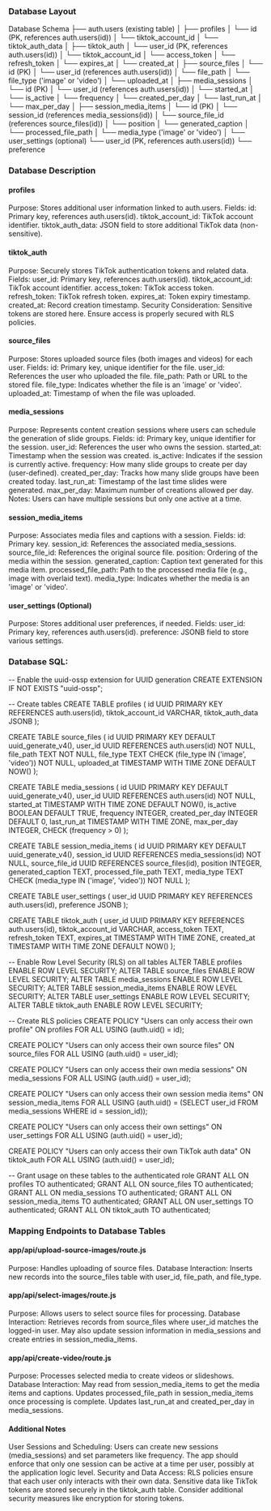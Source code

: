 ### Database Layout

Database Schema
├── auth.users (existing table)
│
├── profiles
│   └── id (PK, references auth.users(id))
│   └── tiktok_account_id
│   └── tiktok_auth_data
│
├── tiktok_auth
│   └── user_id (PK, references auth.users(id))
│   └── tiktok_account_id
│   └── access_token
│   └── refresh_token
│   └── expires_at
│   └── created_at
│
├── source_files
│   └── id (PK)
│   └── user_id (references auth.users(id))
│   └── file_path
│   └── file_type ('image' or 'video')
│   └── uploaded_at
│
├── media_sessions
│   └── id (PK)
│   └── user_id (references auth.users(id))
│   └── started_at
│   └── is_active
│   └── frequency
│   └── created_per_day
│   └── last_run_at
│   └── max_per_day
│
├── session_media_items
│   └── id (PK)
│   └── session_id (references media_sessions(id))
│   └── source_file_id (references source_files(id))
│   └── position
│   └── generated_caption
│   └── processed_file_path
│   └── media_type ('image' or 'video')
│
└── user_settings (optional)
    └── user_id (PK, references auth.users(id))
    └── preference


### Database Description
#### profiles

Purpose: Stores additional user information linked to auth.users.
Fields:
id: Primary key, references auth.users(id).
tiktok_account_id: TikTok account identifier.
tiktok_auth_data: JSON field to store additional TikTok data (non-sensitive).

#### tiktok_auth
Purpose: Securely stores TikTok authentication tokens and related data.
Fields:
user_id: Primary key, references auth.users(id).
tiktok_account_id: TikTok account identifier.
access_token: TikTok access token.
refresh_token: TikTok refresh token.
expires_at: Token expiry timestamp.
created_at: Record creation timestamp.
Security Consideration: Sensitive tokens are stored here. Ensure access is properly secured with RLS policies.

#### source_files
Purpose: Stores uploaded source files (both images and videos) for each user.
Fields:
id: Primary key, unique identifier for the file.
user_id: References the user who uploaded the file.
file_path: Path or URL to the stored file.
file_type: Indicates whether the file is an 'image' or 'video'.
uploaded_at: Timestamp of when the file was uploaded.

#### media_sessions
Purpose: Represents content creation sessions where users can schedule the generation of slide groups.
Fields:
id: Primary key, unique identifier for the session.
user_id: References the user who owns the session.
started_at: Timestamp when the session was created.
is_active: Indicates if the session is currently active.
frequency: How many slide groups to create per day (user-defined).
created_per_day: Tracks how many slide groups have been created today.
last_run_at: Timestamp of the last time slides were generated.
max_per_day: Maximum number of creations allowed per day.
Notes: Users can have multiple sessions but only one active at a time.

#### session_media_items
Purpose: Associates media files and captions with a session.
Fields:
id: Primary key.
session_id: References the associated media_sessions.
source_file_id: References the original source file.
position: Ordering of the media within the session.
generated_caption: Caption text generated for this media item.
processed_file_path: Path to the processed media file (e.g., image with overlaid text).
media_type: Indicates whether the media is an 'image' or 'video'.

#### user_settings (Optional)
Purpose: Stores additional user preferences, if needed.
Fields:
user_id: Primary key, references auth.users(id).
preference: JSONB field to store various settings.


### Database SQL:

-- Enable the uuid-ossp extension for UUID generation
CREATE EXTENSION IF NOT EXISTS "uuid-ossp";

-- Create tables
CREATE TABLE profiles (
  id UUID PRIMARY KEY REFERENCES auth.users(id),
  tiktok_account_id VARCHAR,
  tiktok_auth_data JSONB
);

CREATE TABLE source_files (
  id UUID PRIMARY KEY DEFAULT uuid_generate_v4(),
  user_id UUID REFERENCES auth.users(id) NOT NULL,
  file_path TEXT NOT NULL,
  file_type TEXT CHECK (file_type IN ('image', 'video')) NOT NULL,
  uploaded_at TIMESTAMP WITH TIME ZONE DEFAULT NOW()
);

CREATE TABLE media_sessions (
  id UUID PRIMARY KEY DEFAULT uuid_generate_v4(),
  user_id UUID REFERENCES auth.users(id) NOT NULL,
  started_at TIMESTAMP WITH TIME ZONE DEFAULT NOW(),
  is_active BOOLEAN DEFAULT TRUE,
  frequency INTEGER,
  created_per_day INTEGER DEFAULT 0,
  last_run_at TIMESTAMP WITH TIME ZONE,
  max_per_day INTEGER,
  CHECK (frequency > 0)
);

CREATE TABLE session_media_items (
  id UUID PRIMARY KEY DEFAULT uuid_generate_v4(),
  session_id UUID REFERENCES media_sessions(id) NOT NULL,
  source_file_id UUID REFERENCES source_files(id),
  position INTEGER,
  generated_caption TEXT,
  processed_file_path TEXT,
  media_type TEXT CHECK (media_type IN ('image', 'video')) NOT NULL
);

CREATE TABLE user_settings (
  user_id UUID PRIMARY KEY REFERENCES auth.users(id),
  preference JSONB
);

CREATE TABLE tiktok_auth (
  user_id UUID PRIMARY KEY REFERENCES auth.users(id),
  tiktok_account_id VARCHAR,
  access_token TEXT,
  refresh_token TEXT,
  expires_at TIMESTAMP WITH TIME ZONE,
  created_at TIMESTAMP WITH TIME ZONE DEFAULT NOW()
);

-- Enable Row Level Security (RLS) on all tables
ALTER TABLE profiles ENABLE ROW LEVEL SECURITY;
ALTER TABLE source_files ENABLE ROW LEVEL SECURITY;
ALTER TABLE media_sessions ENABLE ROW LEVEL SECURITY;
ALTER TABLE session_media_items ENABLE ROW LEVEL SECURITY;
ALTER TABLE user_settings ENABLE ROW LEVEL SECURITY;
ALTER TABLE tiktok_auth ENABLE ROW LEVEL SECURITY;

-- Create RLS policies
CREATE POLICY "Users can only access their own profile"
ON profiles FOR ALL USING (auth.uid() = id);

CREATE POLICY "Users can only access their own source files"
ON source_files FOR ALL USING (auth.uid() = user_id);

CREATE POLICY "Users can only access their own media sessions"
ON media_sessions FOR ALL USING (auth.uid() = user_id);

CREATE POLICY "Users can only access their own session media items"
ON session_media_items FOR ALL USING (auth.uid() = (SELECT user_id FROM media_sessions WHERE id = session_id));

CREATE POLICY "Users can only access their own settings"
ON user_settings FOR ALL USING (auth.uid() = user_id);

CREATE POLICY "Users can only access their own TikTok auth data"
ON tiktok_auth FOR ALL USING (auth.uid() = user_id);

-- Grant usage on these tables to the authenticated role
GRANT ALL ON profiles TO authenticated;
GRANT ALL ON source_files TO authenticated;
GRANT ALL ON media_sessions TO authenticated;
GRANT ALL ON session_media_items TO authenticated;
GRANT ALL ON user_settings TO authenticated;
GRANT ALL ON tiktok_auth TO authenticated;

### Mapping Endpoints to Database Tables

#### app/api/upload-source-images/route.js
Purpose: Handles uploading of source files.
Database Interaction:
Inserts new records into the source_files table with user_id, file_path, and file_type.

#### app/api/select-images/route.js
Purpose: Allows users to select source files for processing.
Database Interaction:
Retrieves records from source_files where user_id matches the logged-in user.
May also update session information in media_sessions and create entries in session_media_items.

#### app/api/create-video/route.js
Purpose: Processes selected media to create videos or slideshows.
Database Interaction:
May read from session_media_items to get the media items and captions.
Updates processed_file_path in session_media_items once processing is complete.
Updates last_run_at and created_per_day in media_sessions.

#### Additional Notes
User Sessions and Scheduling:
Users can create new sessions (media_sessions) and set parameters like frequency.
The app should enforce that only one session can be active at a time per user, possibly at the application logic level.
Security and Data Access:
RLS policies ensure that each user only interacts with their own data.
Sensitive data like TikTok tokens are stored securely in the tiktok_auth table.
Consider additional security measures like encryption for storing tokens.
